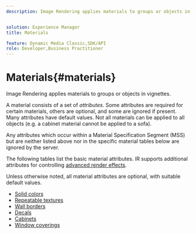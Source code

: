 ```yaml
---
description: Image Rendering applies materials to groups or objects in vignettes.


solution: Experience Manager
title: Materials

feature: Dynamic Media Classic,SDK/API
role: Developer,Business Practitioner
---
```


# Materials{#materials}

Image Rendering applies materials to groups or objects in vignettes.

A material consists of a set of *attributes*. Some attributes are required for certain materials, others are optional, and some are ignored if present. Many attributes have default values. Not all materials can be applied to all objects (e.g. a cabinet material cannot be applied to a sofa).

Any attributes which occur within a Material Specification Segment (MSS) but are neither listed above nor in the specific material tables below are ignored by the server.

The following tables list the basic material attributes. IR supports additional attributes for controlling [advanced render effects](../../../../../../ir-api/http-protocol/image-rendering-api-ref/c-ir-http-protocol-ref/c-ir-http-protocol-syntax-and-features/c-ir-advanced-render-effects/c-ir-advanced-render-effects.md#concept-bf8b6d8460244b9cacc7f4a3df4c5281).

Unless otherwise noted, all material attributes are optional, with suitable default values. 

* [Solid colors](r-ir-solid-colors.md)
* [Repeatable textures](r-ir-repeatable-textures.md)
* [Wall borders](r-ir-wall-borders.md)
* [Decals](r-ir-decals.md)
* [Cabinets](r-ir-cabinets.md)
* [Window coverings](r-ir-window-coverings.md)
